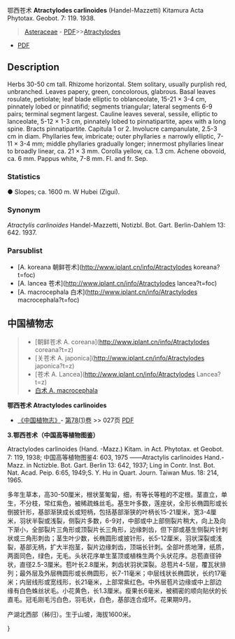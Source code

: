 鄂西苍术 **Atractylodes carlinoides** (Handel-Mazzetti) Kitamura Acta Phytotax. Geobot. 7: 119. 1938.

> [Asteraceae](http://www.iplant.cn/info/Asteraceae?t=foc) - [PDF](http://www.iplant.cn/foc/pdf/Asteraceae.pdf)>>[Atractylodes](http://www.iplant.cn/info/Atractylodes?t=foc)
 - [PDF](http://www.iplant.cn/foc/pdf/Atractylodes.pdf)

## Description

Herbs 30-50 cm tall. Rhizome horizontal. Stem solitary, usually purplish red, unbranched. Leaves papery, green, concolorous, glabrous. Basal leaves rosulate, petiolate; leaf blade elliptic to oblanceolate, 15-21 × 3-4 cm, pinnately lobed or pinnatifid; segments triangular; lateral segments 6-9 pairs; terminal segment largest. Cauline leaves several, sessile, elliptic to lanceolate, 5-12 × 1-3 cm, pinnately lobed to pinnatipartite, apex with a long spine. Bracts pinnatipartite. Capitula 1 or 2. Involucre campanulate, 2.5-3 cm in diam. Phyllaries few, imbricate; outer phyllaries ± narrowly elliptic, 7-11 × 3-4 mm; middle phyllaries gradually longer; innermost phyllaries linear to broadly linear, ca. 21 × 3 mm. Corolla yellow, ca. 1.3 cm. Achene obovoid, ca. 6 mm. Pappus white, 7-8 mm. Fl. and fr. Sep.

### Statistics
● Slopes; ca. 1600 m. W Hubei (Zigui).

### Synonym
*Atractylis carlinoides* Handel-Mazzetti, Notizbl. Bot. Gart. Berlin-Dahlem 13: 642. 1937.

### Parsublist

* [A.  koreana  朝鲜苍术](http://www.iplant.cn/info/Atractylodes koreana?t=foc)
* [A.  lancea  苍术](http://www.iplant.cn/info/Atractylodes lancea?t=foc)
* [A.  macrocephala  白术](http://www.iplant.cn/info/Atractylodes macrocephala?t=foc)

## 中国植物志

> * [朝鲜苍术  A.  coreana](http://www.iplant.cn/info/Atractylodes coreana?t=z)
> * [关苍术  A.  japonica](http://www.iplant.cn/info/Atractylodes japonica?t=z)
> * [苍术  A.  Lancea](http://www.iplant.cn/info/Atractylodes Lancea?t=z)
> * [白术  A.  macrocephala](Atractylodes-macrocephala-白术.md)

**鄂西苍术 Atractylodes carlinoides**

* [《中国植物志》](http://www.iplant.cn/frps)- [第78(1)卷](http://www.iplant.cn/frps/vol/78(1)) >> 027页 [PDF](http://www.iplant.cn/frps/pdf/78(1)/027.PDF)

**3.鄂西苍术（中国高等植物图鉴）**

Atractylodes carlinoides (Hand. -Mazz.) Kitam. in Act. Phytotax. et Geobot. 7: 119, 1938; 中国高等植物图鉴4: 603, 1975 ——Atractylis carlinoides Hand.-Mazz. in Nctizble. Bot. Gart. Berlin 13: 642, 1937; Ling in Contr. Inst. Bot. Nat. Acad. Peip. 6:65, 1949;S. Y. Hu in Quart. Journ. Taiwan Mus. 18: 214, 1965.

多年生草本，高30-50厘米，根状茎匍匐，细，有等长等粗的不定根。茎直立，单生，不分枝，常红紫色，被稀疏蛛丝毛。基生叶多数，莲座状，全形长椭圆形或长倒披针形，基部渐狭成长或短柄，包括基部渐狭的叶柄长15-21厘米，宽3-4厘米，羽状半裂或浅裂，侧裂片多数，6-9对，中部或中上部侧裂片稍大，向上及向下渐小，全部裂片三角形或顶裂片长三角形，边缘刺齿，但下部或基生侧裂片针刺状或三角形刺齿；茎生叶少数，长椭圆形或披针形，长5-12厘米，羽状深裂或浅裂，基部无柄，扩大半抱茎，裂片边缘刺齿，顶端长针刺。全部叶质地薄，纸质，两面同色，绿色，无毛。头状花序单生茎顶或植株生两个头状花序。总苞直径钟状，直径2.5-3厘米。苞叶长2.8厘米，刺齿状羽状深裂。总苞片4-5层，覆瓦状排列；最外层及外层椭圆形或长椭圆形，长7-11毫米；中层线状长椭圆状，长约17毫米；内层线形或宽线形，长21毫米，上部常紫红色。中外层苞片边缘或中上部边缘有白色蛛丝状毛。小花黄色，长1.3厘米。瘦果长6毫米，被稠密的顺向贴伏的长直毛。冠毛刚毛污白色，羽毛状，白色，基部连合成环。花果期9月。

产湖北西部（秭归）。生于山坡，海拔1600米。

}